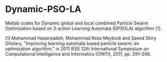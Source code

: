 # Dynamic-PSO-LA
Matlab codes for Dynamic global and local combined Particle Swarm Optimization based on 3-action Learning Automata (DPSOLA) algorithm [1]. 


[1] Mohammad Hasanzadeh, Mohammad Reza Meybodi and Saeed Shiry Ghidary, "Improving learning automata based particle swarm: an optimization algorithm," in 2011 IEEE 12th International Symposium on Computational Intelligence and Informatics (CINTI), 2011, pp. 291–296.

